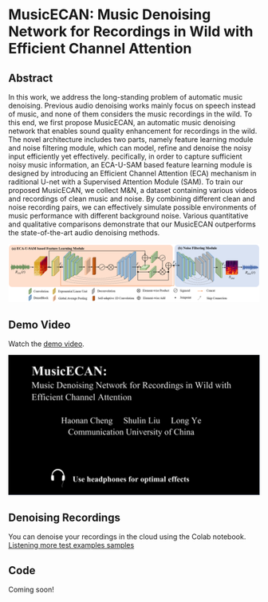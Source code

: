 # MusicECAN: Music Denoising Network for Recordings in Wild with Efficient Channel Attention

## Abstract
In this work, we address the long-standing problem of automatic music denoising. Previous audio denoising works mainly focus on speech instead of music, and none of them considers the music recordings in the wild. To this end, we first propose MusicECAN, an automatic music denoising network that enables sound quality enhancement for recordings in the wild. The novel architecture includes two parts, namely feature learning module and noise filtering module, which can model, refine and denoise the noisy input efficiently yet effectively.  pecifically, in order to capture sufficient noisy music information, an ECA-U-SAM based feature learning module is designed by introducing an Efficient Channel Attention (ECA) mechanism in raditional U-net with a Supervised Attention Module (SAM). To train our proposed MusicECAN, we collect M&N, a dataset containing various videos and recordings of clean music and noise. By combining different clean and noise recording pairs, we can effectively simulate possible environments of music performance with different background noise. Various quantitative and qualitative comparisons demonstrate that our MusicECAN outperforms the state-of-the-art audio denoising methods.

<p align="center">
<img src="image/flow.png" alt="Schema represention"
width="1000px"></p>

## Demo Video
Watch the [demo video](https://youfiles.herokuapp.com/videodictionary/?m=Video_Player_Drive&state=%7B%22ids%22:%5B%221a_orDlQuxdL3N9SXs_wPHapoQd31r59V%22%5D,%22action%22:%22open%22,%22resourceKeys%22:%7B%7D%7D). 
<p align="center">
<img src="image/demo.png" alt="Schema represention"
width="600px"></p>

## Denoising Recordings

You can denoise your recordings in the cloud using the Colab notebook. 
[Listening more test examples samples](http://research.spa.aalto.fi/publications/papers/icassp22-denoising/)


## Code
Coming soon!
